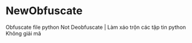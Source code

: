 # __NewObfuscate__
Obfuscate file python Not Deobfuscate | Làm xáo trộn các tập tin python Không giải mã
